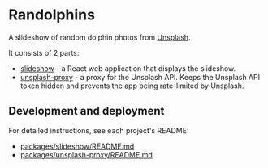 # Randolphins

A slideshow of random dolphin photos from [Unsplash](https://unsplash.com/).

It consists of 2 parts:

- [slideshow](./packages/slideshow) - a React web application that displays the
  slideshow.
- [unsplash-proxy](./packages/unsplash-proxy) - a proxy for the Unsplash API.
  Keeps the Unsplash API token hidden and prevents the app being rate-limited by
  Unsplash.

## Development and deployment

For detailed instructions, see each project's README:

- [packages/slideshow/README.md](packages/slideshow/README.md)
- [packages/unsplash-proxy/README.md](packages/unsplash-proxy/README.md)
